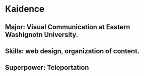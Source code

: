 # Kaidence 
## Major: Visual Communication at Eastern Washignotn University.
## Skills: web design, organization of content.
## Superpower: Teleportation

<!--
**kaidence17/kaidence17** is a ✨ _special_ ✨ repository because its `README.md` (this file) appears on your GitHub profile.
